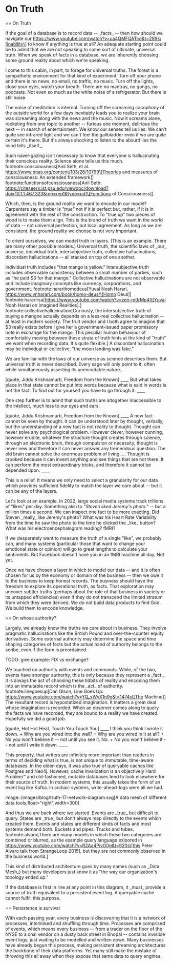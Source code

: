 # On Truth

== On Truth

If the goal of a database is to record data -- \_facts\_ -- then how should we navigate our https://www.youtube.com/watch?v=ua4QMFQATco&t=299s\[inability\] to know if anything is true at all? An adequate starting point could be to admit that we are not speaking to some sort of ultimate, universal truth. When we speak of facts in a database, we are inherently choosing some ground reality about which we're speaking.

I come to this cabin, in part, to forage for universal truths. The forest is a sympathetic environment for that kind of experiment. Turn off your phone and there is no news, no email, no traffic, no music. Turn off the lights, close your eyes, watch your breath. There are no mantras, no gongs, no podcasts. Not even so much as the white noise of a refrigerator. But there is still noise.

The noise of meditation is internal. Turning off the screaming cacophony of the outside world for a few days inevitably leads you to realize your brain was screaming along with the news and the music. Now it screams alone, rocketing from one topic to another -- furious one moment, delirious the next -- in search of entertainment. We know our senses tell us lies. We can't quite see infrared light and we can't feel the gallbladder even if we are quite certain it's there. But it's always shocking to listen to the absurd lies the mind tells \_itself.\_

Such navel-gazing isn't necessary to know that everyone is hallucinating their conscious reality. Science alone tells us this much.
footnote:consciousness\[Anil Seth, et al. https://www.pnas.org/content/103/28/10799\[Theories and measures of consciousness: An extended framework\]\]
footnote:functionsofconsciousness\[Anil Seth: https://citeseerx.ist.psu.edu/viewdoc/download?doi=10.1.1.467.323&rep=rep1&type=pdf\[Functions of Consciousness\]\]

Which, then, is the ground reality we want to encode in our model? Carpenters say a timber is _"true"_ not if it is perfect but, rather, if it is in agreement with the rest of the construction. To "true up" two pieces of wood is to make them align. This is the brand of truth we want in the world of data -- not universal perfection, but local agreement. As long as we are consistent, the ground reality we choose is not very important.

To orient ourselves, we can model truth in layers. (This is an example. There are many other possible models.) Universal truth, the scientific laws of \_our\_ universe, individual truth, intersubjective truth, collective hallucinations, discordant hallucinations -- all stacked on top of one another.

Individual truth includes "that mango is yellow." Intersubjective truth includes observable consistency between a small number of parties, such as "he paid $3 for that mango." Collective hallucinations are not observable and include imaginary concepts like currency, corporations, and government.
footnote:hararihomodeus\[Yuval Noah Harari, https://www.ynharari.com/book/homo-deus/\[Homo Deus\]\]
footnote:hararirsa\[https://www.youtube.com/watch?v=zen-m0rMp4I\[Yuval Noah Harari on Imagined Realities\].\]
footnote:collectivehallucination\[Curiously, the intersubjective truth of buying a mangoe actually depends on a less-real collective hallucination -- at least in modern society. The fruit vendor and I both agree to imagine that $3 really exists before I give her a government-issued paper promissory note in exchange for the mango. This peculiar human behaviour of comfortably moving between these strata of truth hints at the kind of "truth" we want when recording data. It's quite flexible.\]
A discordant hallucination may be individual or collective: "the moon landing was fake."

We are familiar with the laws of our universe as science describes them. But universal truth is never described. Every sage will only point to it, often while simultaneously asserting its unencodable nature.

\[quote, Jiddu Krishnamurti, Freedom from the Known\]
\_\_\_\_
But what takes place in that state cannot be put into words because what is said in words is not the fact. To find out for yourself you have to go through it.
\_\_\_\_

One step further is to admit that such truths are altogether inaccessible to the intellect, much less to our eyes and ears.

\[quote, Jiddu Krishnamurti, Freedom from the Known\]
\_\_\_\_
A new fact cannot be seen by thought. It can be understood later by thought, verbally, but the understanding of a new fact is not reality to thought. Thought can never solve any psychological problem. However clever, however cunning, however erudite, whatever the structure thought creates through science, through an electronic brain, through compulsion or necessity, thought is never new and therefore it can never answer any tremendous question. The old brain cannot solve the enormous problem of living. … Thought is crooked because it can invent anything and see things that are not there. It can perform the most extraordinary tricks, and therefore it cannot be depended upon.
\_\_\_\_

This is a relief. It means we only need to select a granularity for our data which provides sufficient fidelity to match the layer we care about -- but it can be any of the layers.

Let's look at an example. In 2022, large social media systems track trillions of "likes" per day. Something akin to _"Steven liked Jeremy's photo."_ -- but a million times a second. We can inspect one fact to be more exacting. Did Steven \_really\_ like Jeremy's photo? What was his Heart Rate Variability from the time he saw the photo to the time he clicked the \_like\_ button? What was his electroencephalogram reading? fMRI?

If we desperately want to measure the truth of a single "like", we probably can, and many systems (particular those that want to change your emotional state or opinion) will go to great lengths to calculate your sentiments. But Facebook doesn't have you in an fMRI machine all day. Not yet.

Once we have chosen a layer in which to model our data -- and it is often chosen for us by the economy or domain of the business -- then we owe it to the business to keep honest records. The business should have the freedom to explore its operational truth, as facts. That exploration may uncover subtler truths (perhaps about the role of that business in society or its untapped efficiencies) even if they do not transcend the limited stratum from which they were derived. We do not build data products to find God. We build them to encode knowledge.

== On whose authority?

Largely, we already know the truths we care about in business. They involve pragmatic hallucinations like the British Pound and over-the-counter equity derivatives. Some external authority may determine the space and time shaping categories of facts but the actual hand of authority belongs to the scribe, even if the form is preordained.

TODO: give example: FIX vs exchange?

We touched on authority with events and commands. While, of the two, events have stronger authority, this is only because they represent a \_fact.\_ It is always the act of choosing these tidbits of reality and encoding them into an immutable record which is the \_act\_ of authority.
footnote:linegoesup\[Dan Olson, Line Goes Up: https://www.youtube.com/watch?v=YQ_xWvX1n9g&t=1474s\[The Machine\]\]
The resultant record is hypostatized imagination. It matters a great deal whose imagination is recorded. When an observer comes along to query the facts we have recorded, they are bound to a reality we have created. Hopefully we did a good job.

\[quote, Hot Hot Heat, Touch You Touch You\]
\_\_\_\_
I think you think I wrote it down. +
Why are you wired into the wall? +
Why are you wired in it at all? +
No you won't believe it -- not until you see it. No. +
No you won't believe it -- not until I write it down.
\_\_\_\_

This property, that writers are infinitely more important than readers in terms of deciding what is true, is not unique to immutable, time-aware databases. In the olden days, it was also true of queryable caches like Postgres and Neo4j. However, cache invalidation is an objectively Hard Problem™ and old-fashioned, mutable databases tend to look elsewhere for their source of truth. In modern systems, this usually takes the form of an event log like Kafka. In archaic systems, write-ahead-logs were all we had.

image::/images/blog/truth-17-network-diagram.svg\[A data mesh of different data tools,float="right",width=300\]

And thus we are back where we started. Events are \_true\_ but difficult to query. States are \_true\_ but don't always map directly to the events which created them. Events and states are different kinds of facts and most systems demand both. Buckets and pipes. Trucks and tubes.
footnote:alvaro\[There are many models in which these two categories are combined or blurred, as the example query language exlpored in https://www.youtube.com/watch?v=R2Aa4PivG0g&t=920s\[this Peter Alvaro talk from StrangeLoop 2015\], but they are not commonly observed in the business world.\]

This kind of distributed architecture goes by many names (such as \_Data Mesh\_) but many developers just know it as "the way our organization's topology ended up."

If the database is first in line at any point in this diagram, it \_must\_ provide a source of truth equivalent to a persistent event log. A queryable cache cannot fulfill this purpose.

== Persistence is survival

With each passing year, every business is discovering that it is a network of processes, interlinked and shuffling through time. Processes are comprised of events, which means every business -- from a trader on the floor of the NYSE to a chai vendor on a dusty back street in Bhopal -- contains invisible event logs, just waiting to be modelled and written down. Many businesses have already begun this process, making persistent streaming architectures the backbone of their data platforms. Yet many still make the mistake of throwing this all away when they expose that same data to query engines.